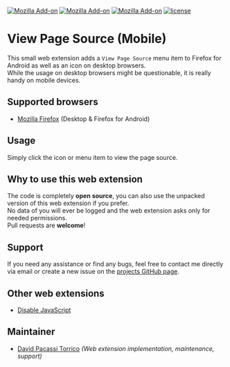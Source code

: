 [![Mozilla Add-on](https://img.shields.io/amo/v/view-page-source-mobile.svg)](https://addons.mozilla.org/en-US/firefox/addon/view-page-source-mobile/)
[![Mozilla Add-on](https://img.shields.io/amo/users/view-page-source-mobile.svg)](https://addons.mozilla.org/en-US/firefox/addon/view-page-source-mobile/)
[![Mozilla Add-on](https://img.shields.io/amo/stars/view-page-source-mobile.svg)](https://addons.mozilla.org/en-US/firefox/addon/view-page-source-mobile/)
[![license](https://img.shields.io/github/license/dpacassi/view-page-source-mobile.svg)](https://github.com/dpacassi/view-page-source-mobile/blob/master/LICENSE)

# View Page Source (Mobile)
This small web extension adds a `View Page Source` menu item to Firefox for Android as well as an icon on desktop browsers.  
While the usage on desktop browsers might be questionable, it is really handy on mobile devices.

## Supported browsers
- [Mozilla Firefox](https://addons.mozilla.org/en-US/firefox/addon/view-page-source-mobile/) (Desktop & Firefox for Android)

## Usage
Simply click the icon or menu item to view the page source.

## Why to use this web extension
The code is completely **open source**, you can also use the unpacked version of this web extension if you prefer.  
No data of you will ever be logged and the web extension asks only for needed permissions.  
Pull requests are **welcome**!

## Support
If you need any assistance or find any bugs, feel free to contact me directly via email or create a
new issue on the [projects GitHub page](https://github.com/dpacassi/view-page-source-mobile).

## Other web extensions
- [Disable JavaScript](https://github.com/dpacassi/disable-javascript)

## Maintainer
- [David Pacassi Torrico](https://pacassi.ch/) _(Web extension implementation, maintenance, support)_
